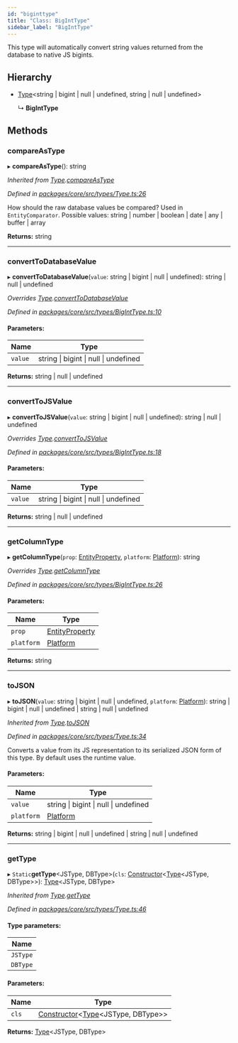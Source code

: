 ```yaml
---
id: "biginttype"
title: "Class: BigIntType"
sidebar_label: "BigIntType"
---
```


This type will automatically convert string values returned from the database to native JS bigints.

## Hierarchy

* [Type](type.md)&#60;string \| bigint \| null \| undefined, string \| null \| undefined>

  ↳ **BigIntType**

## Methods

### compareAsType

▸ **compareAsType**(): string

*Inherited from [Type](type.md).[compareAsType](type.md#compareastype)*

*Defined in [packages/core/src/types/Type.ts:26](https://github.com/mikro-orm/mikro-orm/blob/c7aaca40d/packages/core/src/types/Type.ts#L26)*

How should the raw database values be compared? Used in `EntityComparator`.
Possible values: string | number | boolean | date | any | buffer | array

**Returns:** string

___

### convertToDatabaseValue

▸ **convertToDatabaseValue**(`value`: string \| bigint \| null \| undefined): string \| null \| undefined

*Overrides [Type](type.md).[convertToDatabaseValue](type.md#converttodatabasevalue)*

*Defined in [packages/core/src/types/BigIntType.ts:10](https://github.com/mikro-orm/mikro-orm/blob/c7aaca40d/packages/core/src/types/BigIntType.ts#L10)*

#### Parameters:

Name | Type |
------ | ------ |
`value` | string \| bigint \| null \| undefined |

**Returns:** string \| null \| undefined

___

### convertToJSValue

▸ **convertToJSValue**(`value`: string \| bigint \| null \| undefined): string \| null \| undefined

*Overrides [Type](type.md).[convertToJSValue](type.md#converttojsvalue)*

*Defined in [packages/core/src/types/BigIntType.ts:18](https://github.com/mikro-orm/mikro-orm/blob/c7aaca40d/packages/core/src/types/BigIntType.ts#L18)*

#### Parameters:

Name | Type |
------ | ------ |
`value` | string \| bigint \| null \| undefined |

**Returns:** string \| null \| undefined

___

### getColumnType

▸ **getColumnType**(`prop`: [EntityProperty](../interfaces/entityproperty.md), `platform`: [Platform](platform.md)): string

*Overrides [Type](type.md).[getColumnType](type.md#getcolumntype)*

*Defined in [packages/core/src/types/BigIntType.ts:26](https://github.com/mikro-orm/mikro-orm/blob/c7aaca40d/packages/core/src/types/BigIntType.ts#L26)*

#### Parameters:

Name | Type |
------ | ------ |
`prop` | [EntityProperty](../interfaces/entityproperty.md) |
`platform` | [Platform](platform.md) |

**Returns:** string

___

### toJSON

▸ **toJSON**(`value`: string \| bigint \| null \| undefined, `platform`: [Platform](platform.md)): string \| bigint \| null \| undefined \| string \| null \| undefined

*Inherited from [Type](type.md).[toJSON](type.md#tojson)*

*Defined in [packages/core/src/types/Type.ts:34](https://github.com/mikro-orm/mikro-orm/blob/c7aaca40d/packages/core/src/types/Type.ts#L34)*

Converts a value from its JS representation to its serialized JSON form of this type.
By default uses the runtime value.

#### Parameters:

Name | Type |
------ | ------ |
`value` | string \| bigint \| null \| undefined |
`platform` | [Platform](platform.md) |

**Returns:** string \| bigint \| null \| undefined \| string \| null \| undefined

___

### getType

▸ `Static`**getType**&#60;JSType, DBType>(`cls`: [Constructor](../index.md#constructor)&#60;[Type](type.md)&#60;JSType, DBType>>): [Type](type.md)&#60;JSType, DBType>

*Inherited from [Type](type.md).[getType](type.md#gettype)*

*Defined in [packages/core/src/types/Type.ts:46](https://github.com/mikro-orm/mikro-orm/blob/c7aaca40d/packages/core/src/types/Type.ts#L46)*

#### Type parameters:

Name |
------ |
`JSType` |
`DBType` |

#### Parameters:

Name | Type |
------ | ------ |
`cls` | [Constructor](../index.md#constructor)&#60;[Type](type.md)&#60;JSType, DBType>> |

**Returns:** [Type](type.md)&#60;JSType, DBType>

